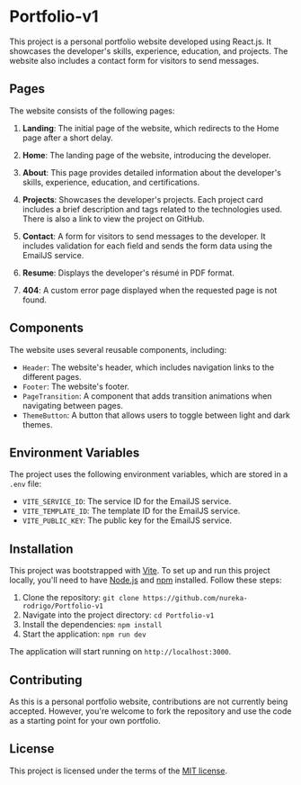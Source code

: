 # Portfolio-v1

This project is a personal portfolio website developed using React.js.
It showcases the developer's skills, experience, education, and projects.
The website also includes a contact form for visitors to send messages.

## Pages

The website consists of the following pages:

1. **Landing**: The initial page of the website, which redirects to the Home page after a short delay.

2. **Home**: The landing page of the website, introducing the developer.

3. **About**: This page provides detailed information about the developer's skills, experience, education, and
   certifications.

4. **Projects**: Showcases the developer's projects.
   Each project card includes a brief description and tags related to the technologies used.
   There is also a link to view the project on GitHub.

5. **Contact**: A form for visitors to send messages to the developer.
   It includes validation for each field and sends the form data using the EmailJS service.

6. **Resume**: Displays the developer's résumé in PDF format.

7. **404**: A custom error page displayed when the requested page is not found.

## Components

The website uses several reusable components, including:

- `Header`: The website's header, which includes navigation links to the different pages.
- `Footer`: The website's footer.
- `PageTransition`: A component that adds transition animations when navigating between pages.
- `ThemeButton`: A button that allows users to toggle between light and dark themes.

## Environment Variables

The project uses the following environment variables, which are stored in a `.env` file:

- `VITE_SERVICE_ID`: The service ID for the EmailJS service.
- `VITE_TEMPLATE_ID`: The template ID for the EmailJS service.
- `VITE_PUBLIC_KEY`: The public key for the EmailJS service.

## Installation

This project was bootstrapped with [Vite](https://vitejs.dev/).
To set up and run this project locally,
you'll need to have [Node.js](https://nodejs.org/) and [npm](https://www.npmjs.com/) installed.
Follow these steps:

1. Clone the repository: `git clone https://github.com/nureka-rodrigo/Portfolio-v1`
2. Navigate into the project directory: `cd Portfolio-v1`
3. Install the dependencies: `npm install`
4. Start the application: `npm run dev`

The application will start running on `http://localhost:3000`.

## Contributing

As this is a personal portfolio website, contributions are not currently being accepted.
However, you're welcome to fork the repository and use the code as a starting point for your own portfolio.

## License

This project is licensed under the terms of
the [MIT license](https://github.com/nureka-rodrigo/Portfolio/blob/main/LICENSE).
